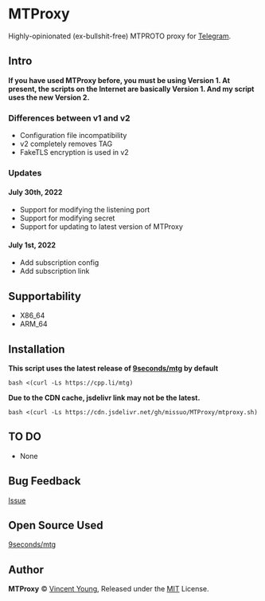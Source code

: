 <!--
 * @Author: Vincent Young
 * @Date: 2022-07-01 15:29:23
 * @LastEditors: Vincent Young
 * @LastEditTime: 2022-07-30 19:28:49
 * @FilePath: /MTProxy/README.md
 * @Telegram: https://t.me/missuo
 * 
 * Copyright © 2022 by Vincent, All Rights Reserved. 
-->
# MTProxy
Highly-opinionated (ex-bullshit-free) MTPROTO proxy for [Telegram](https://telegram.org).

## Intro
**If you have used MTProxy before, you must be using Version 1. At present, the scripts on the Internet are basically Version 1. And my script uses the new Version 2.**

### Differences between v1 and v2
- Configuration file incompatibility
- v2 completely removes TAG
- FakeTLS encryption is used in v2

### Updates
#### July 30th, 2022
- Support for modifying the listening port
- Support for modifying secret
- Support for updating to latest version of MTProxy

#### July 1st, 2022
- Add subscription config
- Add subscription link

## Supportability
- X86_64
- ARM_64

## Installation
**This script uses the latest release of [9seconds/mtg](https://github.com/9seconds/mtg) by default**
~~~shell
bash <(curl -Ls https://cpp.li/mtg)
~~~
**Due to the CDN cache, jsdelivr link may not be the latest.**
~~~shell
bash <(curl -Ls https://cdn.jsdelivr.net/gh/missuo/MTProxy/mtproxy.sh)
~~~

## TO DO
- None

## Bug Feedback
[Issue](https://github.com/missuo/MTProxy/issues/new)

## Open Source Used
[9seconds/mtg](https://github.com/9seconds/mtg)

## Author

**MTProxy** © [Vincent Young](https://github.com/missuo), Released under the [MIT](./LICENSE) License.<br>


